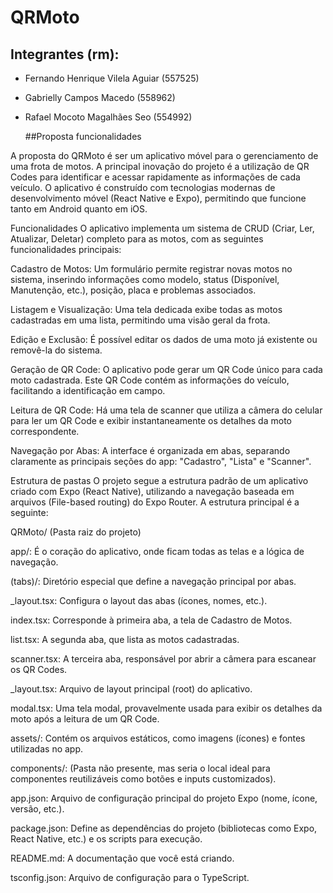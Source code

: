 # QRMoto

## Integrantes (rm):

- Fernando Henrique Vilela Aguiar (557525)
- Gabrielly Campos Macedo (558962)
- Rafael Mocoto Magalhães Seo (554992)

  ##Proposta  funcionalidades

A proposta do QRMoto é ser um aplicativo móvel para o gerenciamento de uma frota de motos. A principal inovação do projeto é a utilização de QR Codes para identificar e acessar rapidamente as informações de cada veículo. O aplicativo é construído com tecnologias modernas de desenvolvimento móvel (React Native e Expo), permitindo que funcione tanto em Android quanto em iOS.

Funcionalidades
O aplicativo implementa um sistema de CRUD (Criar, Ler, Atualizar, Deletar) completo para as motos, com as seguintes funcionalidades principais:

Cadastro de Motos: Um formulário permite registrar novas motos no sistema, inserindo informações como modelo, status (Disponível, Manutenção, etc.), posição, placa e problemas associados.

Listagem e Visualização: Uma tela dedicada exibe todas as motos cadastradas em uma lista, permitindo uma visão geral da frota.

Edição e Exclusão: É possível editar os dados de uma moto já existente ou removê-la do sistema.

Geração de QR Code: O aplicativo pode gerar um QR Code único para cada moto cadastrada. Este QR Code contém as informações do veículo, facilitando a identificação em campo.

Leitura de QR Code: Há uma tela de scanner que utiliza a câmera do celular para ler um QR Code e exibir instantaneamente os detalhes da moto correspondente.

Navegação por Abas: A interface é organizada em abas, separando claramente as principais seções do app: "Cadastro", "Lista" e "Scanner".

Estrutura de pastas
O projeto segue a estrutura padrão de um aplicativo criado com Expo (React Native), utilizando a navegação baseada em arquivos (File-based routing) do Expo Router. A estrutura principal é a seguinte:

QRMoto/ (Pasta raiz do projeto)

app/: É o coração do aplicativo, onde ficam todas as telas e a lógica de navegação.

(tabs)/: Diretório especial que define a navegação principal por abas.

_layout.tsx: Configura o layout das abas (ícones, nomes, etc.).

index.tsx: Corresponde à primeira aba, a tela de Cadastro de Motos.

list.tsx: A segunda aba, que lista as motos cadastradas.

scanner.tsx: A terceira aba, responsável por abrir a câmera para escanear os QR Codes.

_layout.tsx: Arquivo de layout principal (root) do aplicativo.

modal.tsx: Uma tela modal, provavelmente usada para exibir os detalhes da moto após a leitura de um QR Code.

assets/: Contém os arquivos estáticos, como imagens (ícones) e fontes utilizadas no app.

components/: (Pasta não presente, mas seria o local ideal para componentes reutilizáveis como botões e inputs customizados).

app.json: Arquivo de configuração principal do projeto Expo (nome, ícone, versão, etc.).

package.json: Define as dependências do projeto (bibliotecas como Expo, React Native, etc.) e os scripts para execução.

README.md: A documentação que você está criando.

tsconfig.json: Arquivo de configuração para o TypeScript.

  
